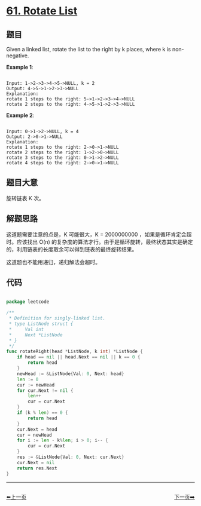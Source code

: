 # [61. Rotate List](https://leetcode.com/problems/rotate-list/description/)

## 题目

Given a linked list, rotate the list to the right by k places, where k is non-negative.

**Example 1**:  

```

Input: 1->2->3->4->5->NULL, k = 2
Output: 4->5->1->2->3->NULL
Explanation:
rotate 1 steps to the right: 5->1->2->3->4->NULL
rotate 2 steps to the right: 4->5->1->2->3->NULL 

```

**Example 2**:  

```

Input: 0->1->2->NULL, k = 4
Output: 2->0->1->NULL
Explanation:
rotate 1 steps to the right: 2->0->1->NULL
rotate 2 steps to the right: 1->2->0->NULL
rotate 3 steps to the right: 0->1->2->NULL
rotate 4 steps to the right: 2->0->1->NULL 

```

## 题目大意

旋转链表 K 次。


## 解题思路

这道题需要注意的点是，K 可能很大，K = 2000000000 ，如果是循环肯定会超时。应该找出 O(n) 的复杂度的算法才行。由于是循环旋转，最终状态其实是确定的，利用链表的长度取余可以得到链表的最终旋转结果。

这道题也不能用递归，递归解法会超时。

## 代码

```go

package leetcode

/**
 * Definition for singly-linked list.
 * type ListNode struct {
 *     Val int
 *     Next *ListNode
 * }
 */
func rotateRight(head *ListNode, k int) *ListNode {
	if head == nil || head.Next == nil || k == 0 {
		return head
	}
	newHead := &ListNode{Val: 0, Next: head}
	len := 0
	cur := newHead
	for cur.Next != nil {
		len++
		cur = cur.Next
	}
	if (k % len) == 0 {
		return head
	}
	cur.Next = head
	cur = newHead
	for i := len - k%len; i > 0; i-- {
		cur = cur.Next
	}
	res := &ListNode{Val: 0, Next: cur.Next}
	cur.Next = nil
	return res.Next
}

```


----------------------------------------------
<div style="display: flex;justify-content: space-between;align-items: center;">
<p><a href="https://books.halfrost.com/leetcode/ChapterFour/0001~0099/0060.Permutation-Sequence/">⬅️上一页</a></p>
<p><a href="https://books.halfrost.com/leetcode/ChapterFour/0001~0099/0062.Unique-Paths/">下一页➡️</a></p>
</div>
